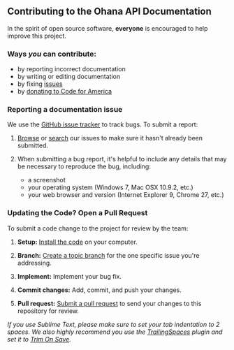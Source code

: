 ## Contributing to the Ohana API Documentation

In the spirit of open source software, **everyone** is encouraged to help
improve this project.

### Ways *you* can contribute:

* by reporting incorrect documentation
* by writing or editing documentation
* by fixing [issues][issue_tracker]
* by [donating to Code for America][donate]

### Reporting a documentation issue

We use the [GitHub issue tracker][issue_tracker] to track bugs. To submit a report:

1. [Browse][issue_tracker] or [search][issue_search] our issues to make sure
it hasn't already been submitted.

2. When submitting a bug report, it's helpful to include any details that may
be necessary to reproduce the bug, including:

    - a screenshot
    - your operating system (Windows 7, Mac OSX 10.9.2, etc.)
    - your web browser and version (Internet Explorer 9, Chrome 27, etc.)

### Updating the Code? Open a Pull Request

To submit a code change to the project for review by the team:

1. **Setup:** [Install the code][install] on your computer.

2. **Branch:** [Create a topic branch][branch] for the one specific issue
you're addressing.

3. **Implement:** Implement your bug fix.

4. **Commit changes:** Add, commit, and push your changes.

5. **Pull request:** [Submit a pull request][pr] to send your changes to this
repository for review.

_If you use Sublime Text, please make sure to set your tab indentation to 2
spaces. We also highly recommend you use the [TrailingSpaces][trailing_spaces]
plugin and set it to [Trim On Save][trim_on_save]._

[donate]: http://codeforamerica.org/support-us/
[issue_tracker]: https://github.com/codeforamerica/ohana-api-docs/issues
[issue_search]: https://github.com/codeforamerica/ohana-api-docs/search?ref=cmdform&type=Issues
[install]: https://github.com/codeforamerica/ohana-api-docs#install-the-code
[branch]: https://help.github.com/articles/fork-a-repo#create-branches
[pr]: http://help.github.com/send-pull-requests/
[trailing_spaces]: https://github.com/SublimeText/TrailingSpaces
[trim_on_save]: https://github.com/SublimeText/TrailingSpaces#trim-on-save
